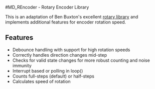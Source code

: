 #MD_REncoder - Rotary Encoder Library

This is an adaptation of Ben Buxton's excellent [rotary library](http://www.buxtronix.net/2011/10/rotary-encoders-done-properly.html) and implements additional features for encoder rotation speed.

## Features
* Debounce handling with support for high rotation speeds
* Correctly handles direction changes mid-step
* Checks for valid state changes for more robust counting and noise immunity
* Interrupt based or polling in loop()
* Counts full-steps (default) or half-steps
* Calculates speed of rotation
